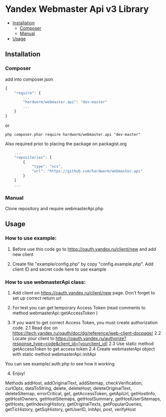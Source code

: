 # Yandex Webmaster Api v3 Library

- [Installation](#installation)
    - [Composer](#composer)
    - [Manual](#manual)
- [Usage](#usage)

## Installation

### Composer

add into composer.json
```js
{
    "require": {
        ...
        "hardworm/webmaster.api": "dev-master"
        ...
    }
}
```

or

```
php composer.phar require hardworm/webmaster.api "dev-master"
```


Also required prior to placing the package on packagist.org
```js
    ...
    "repositories": [
        {
            "type": "vcs",
            "url": "https://github.com/hardworm/webmaster.api"
        }
    ]
    ...
```

### Manual

Clone repository and require webmasterApi.php

## Usage

### How to use example:

1. Before use this code go to https://oauth.yandex.ru/client/new and add new client

2. Create file "example/config.php" by copy "config.example.php". Add client ID and secret code here to use example


### How to use webmasterApi class:

1. Add client on https://oauth.yandex.ru/client/new page. Don't forget to set up correct return url

2. For test you can get temporary Access Token (read comments to method webmasterApi::getAccessToken )

3. If you want to get correct Access Token, you must create authorization code.
  2.1 Read doc on https://tech.yandex.ru/oauth/doc/dg/reference/web-client-docpage/
  2.2 Locate your client to https://oauth.yandex.ru/authorize?response_type=code&client_id=[yourclient_id]
  2.3 Use static method getAccessToken to get access token
  2.4 Create webmasterApi object with static method webmasterApi::initApi

You can see example/.auth.php to see how it working

4. Enjoy!



Methods
addHost, addOriginalText, addSitemap, checkVerification, curlOpts, dataToString,
delete, deleteHost, deleteOriginalText, deleteSitemap, errorCritical, get, getAccessToken, getApiUrl,
getHostInfo, getHostOwners, getHostSitemaps, getHostSummary, getHostUserSitemaps, getHosts, getIndexingHistory,
getOriginalTexts, getPopularQueries, getTicHistory, getSqiHistory, getUserID, initApi, post, verifyHost